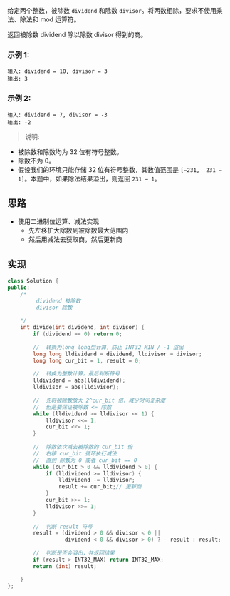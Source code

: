 给定两个整数，被除数 `dividend` 和除数 `divisor`。将两数相除，要求不使用乘法、除法和 mod 运算符。

返回被除数 dividend 除以除数 divisor 得到的商。

### 示例 1:
```
输入: dividend = 10, divisor = 3
输出: 3
```
### 示例 2:
```
输入: dividend = 7, divisor = -3
输出: -2
```
> 说明:

- 被除数和除数均为 32 位有符号整数。
- 除数不为 0。
- 假设我们的环境只能存储 32 位有符号整数，其数值范围是 `[−231,  231 − 1]`。本题中，如果除法结果溢出，则返回 `231 − 1`。

<!-- 来源：力扣（LeetCode）
链接：https://leetcode-cn.com/problems/divide-two-integers
著作权归领扣网络所有。商业转载请联系官方授权，非商业转载请注明出处。 -->

## 思路
- 使用二进制位运算、减法实现
    - 先左移扩大除数到被除数最大范围内
    - 然后用减法去获取商，然后更新商
## 实现
```C++
class Solution {
public:
    /*
         dividend 被除数
         divisor 除数
          
    */
    int divide(int dividend, int divisor) {
        if (dividend == 0) return 0;
        
        //  转换为long long型计算，防止 INT32_MIN / -1 溢出
        long long lldividend = dividend, lldivisor = divisor;
        long long cur_bit = 1, result = 0;
        
        //  转换为整数计算，最后判断符号
        lldividend = abs(lldividend);
        lldivisor = abs(lldivisor);
        
        //  先将被除数放大 2^cur_bit 倍，减少时间复杂度
        //  但是要保证被除数 <= 除数
        while (lldividend >= lldivisor << 1) {
            lldivisor <<= 1;
            cur_bit <<= 1;
        }
        
        //  除数依次减去被除数的 cur_bit 倍
        //  右移 cur_bit 循环执行减法
        //  直到 除数为 0 或者 cur_bit == 0
        while (cur_bit > 0 && lldividend > 0) {
            if (lldividend >= lldivisor) {
                lldividend -= lldivisor;
                result += cur_bit;// 更新商
            }
            cur_bit >>= 1;
            lldivisor >>= 1;
        }
        
        //  判断 result 符号
        result = (dividend > 0 && divisor < 0 || 
                  dividend < 0 && divisor > 0) ? - result : result;
        
        //  判断是否会溢出，并返回结果
        if (result > INT32_MAX) return INT32_MAX;
        return (int) result;

    }
};
```

